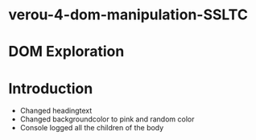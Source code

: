 # verou-4-dom-manipulation-SSLTC

# DOM Exploration

# Introduction

- Changed headingtext
- Changed backgroundcolor to pink and random color
- Console logged all the children of the body

